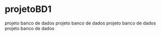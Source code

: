 # projetoBD1
projeto banco de dados projeto banco de dados projeto banco de dados projeto banco de dados 
